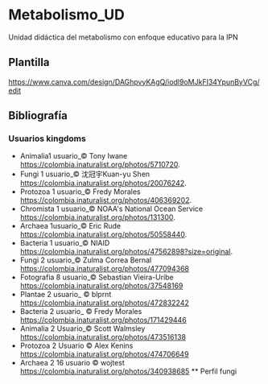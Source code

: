 # Metabolismo_UD
Unidad didáctica del metabolismo con enfoque educativo para la IPN
## Plantilla
https://www.canva.com/design/DAGhpvyKAgQ/iodl9oMJkFI34YpunByVCg/edit
## Bibliografía
### Usuarios kingdoms  
- Animalia1 usuario_© Tony Iwane https://colombia.inaturalist.org/photos/5710720. 
- Fungi 1 usuario_© 沈冠宇Kuan-yu Shen https://colombia.inaturalist.org/photos/20076242. 
- Protozoa 1 usuario_© Fredy Morales https://colombia.inaturalist.org/photos/406369202. 
- Chromista 1 usuario_© NOAA's National Ocean Service https://colombia.inaturalist.org/photos/131300. 
- Archaea 1usuario_© Eric Rude https://colombia.inaturalist.org/photos/50558440. 
- Bacteria 1 usuario_© NIAID https://colombia.inaturalist.org/photos/47562898?size=original. 
- Fungi 2  usuario_© Zulma Correa Bernal https://colombia.inaturalist.org/photos/477094368 
- Fotografia 8 usuario_© Sebastian Vieira-Uribe https://colombia.inaturalist.org/photos/37548169 
- Plantae 2 usuario_ © blprnt https://colombia.inaturalist.org/photos/472832242 
- Bacteria 2  usuario_ © Fredy Morales https://colombia.inaturalist.org/photos/171429446 
- Animalia 2 Usuario_© Scott Walmsley https://colombia.inaturalist.org/photos/473516138 
- Protozoa 2 Usuario © Alex Kenins https://colombia.inaturalist.org/photos/474706649 
- Archaea 2 16 usuario © wojtest https://colombia.inaturalist.org/photos/340938685 
** Perfil fungi 
